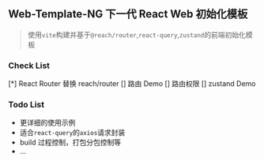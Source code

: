 ## Web-Template-NG 下一代 React Web 初始化模板

> 使用`vite`构建并基于`@reach/router`,`react-query`,`zustand`的前端初始化模板

### Check List

[*] React Router 替换 reach/router
[] 路由 Demo
[] 路由权限
[] zustand Demo

### Todo List

- 更详细的使用示例
- 适合`react-query`的`axios`请求封装
- build 过程控制，打包分包控制等
- ...
